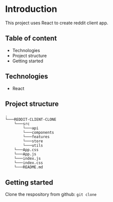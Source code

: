 # Introduction
This project uses React to create reddit client app.

## Table of content
- Technologies
- Project structure
- Getting started

## Technologies 
- React

## Project structure
```
.
└───REDDIT-CLIENT-CLONE
    └───src
        └───api
        └───components
        └───features
        └───store
        └───utils
    └───App.css
    └───App.js
    └───index.js
    └───index.css
    └───README.md
```
## Getting started
Clone the respository from github: ```git clone```

